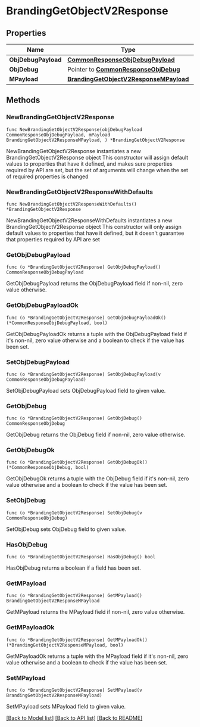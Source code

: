 # BrandingGetObjectV2Response

## Properties

Name | Type | Description | Notes
------------ | ------------- | ------------- | -------------
**ObjDebugPayload** | [**CommonResponseObjDebugPayload**](CommonResponseObjDebugPayload.md) |  | 
**ObjDebug** | Pointer to [**CommonResponseObjDebug**](CommonResponseObjDebug.md) |  | [optional] 
**MPayload** | [**BrandingGetObjectV2ResponseMPayload**](BrandingGetObjectV2ResponseMPayload.md) |  | 

## Methods

### NewBrandingGetObjectV2Response

`func NewBrandingGetObjectV2Response(objDebugPayload CommonResponseObjDebugPayload, mPayload BrandingGetObjectV2ResponseMPayload, ) *BrandingGetObjectV2Response`

NewBrandingGetObjectV2Response instantiates a new BrandingGetObjectV2Response object
This constructor will assign default values to properties that have it defined,
and makes sure properties required by API are set, but the set of arguments
will change when the set of required properties is changed

### NewBrandingGetObjectV2ResponseWithDefaults

`func NewBrandingGetObjectV2ResponseWithDefaults() *BrandingGetObjectV2Response`

NewBrandingGetObjectV2ResponseWithDefaults instantiates a new BrandingGetObjectV2Response object
This constructor will only assign default values to properties that have it defined,
but it doesn't guarantee that properties required by API are set

### GetObjDebugPayload

`func (o *BrandingGetObjectV2Response) GetObjDebugPayload() CommonResponseObjDebugPayload`

GetObjDebugPayload returns the ObjDebugPayload field if non-nil, zero value otherwise.

### GetObjDebugPayloadOk

`func (o *BrandingGetObjectV2Response) GetObjDebugPayloadOk() (*CommonResponseObjDebugPayload, bool)`

GetObjDebugPayloadOk returns a tuple with the ObjDebugPayload field if it's non-nil, zero value otherwise
and a boolean to check if the value has been set.

### SetObjDebugPayload

`func (o *BrandingGetObjectV2Response) SetObjDebugPayload(v CommonResponseObjDebugPayload)`

SetObjDebugPayload sets ObjDebugPayload field to given value.


### GetObjDebug

`func (o *BrandingGetObjectV2Response) GetObjDebug() CommonResponseObjDebug`

GetObjDebug returns the ObjDebug field if non-nil, zero value otherwise.

### GetObjDebugOk

`func (o *BrandingGetObjectV2Response) GetObjDebugOk() (*CommonResponseObjDebug, bool)`

GetObjDebugOk returns a tuple with the ObjDebug field if it's non-nil, zero value otherwise
and a boolean to check if the value has been set.

### SetObjDebug

`func (o *BrandingGetObjectV2Response) SetObjDebug(v CommonResponseObjDebug)`

SetObjDebug sets ObjDebug field to given value.

### HasObjDebug

`func (o *BrandingGetObjectV2Response) HasObjDebug() bool`

HasObjDebug returns a boolean if a field has been set.

### GetMPayload

`func (o *BrandingGetObjectV2Response) GetMPayload() BrandingGetObjectV2ResponseMPayload`

GetMPayload returns the MPayload field if non-nil, zero value otherwise.

### GetMPayloadOk

`func (o *BrandingGetObjectV2Response) GetMPayloadOk() (*BrandingGetObjectV2ResponseMPayload, bool)`

GetMPayloadOk returns a tuple with the MPayload field if it's non-nil, zero value otherwise
and a boolean to check if the value has been set.

### SetMPayload

`func (o *BrandingGetObjectV2Response) SetMPayload(v BrandingGetObjectV2ResponseMPayload)`

SetMPayload sets MPayload field to given value.



[[Back to Model list]](../README.md#documentation-for-models) [[Back to API list]](../README.md#documentation-for-api-endpoints) [[Back to README]](../README.md)


